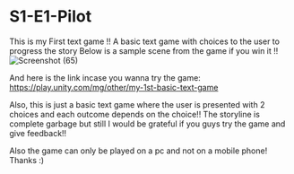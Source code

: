 # S1-E1-Pilot
This is my First text game !! A basic text game with choices to the user to progress the story 
Below is a sample scene from the game if you win it !!
![Screenshot (65)](https://user-images.githubusercontent.com/82871317/118305902-3f380800-b506-11eb-9c7c-c0101e7352ee.png)

And here is the link incase you wanna try the game: https://play.unity.com/mg/other/my-1st-basic-text-game

Also, this is just a basic text game where the user is presented with 2 choices and each outcome depends on the choice!! The storyline is complete garbage but still I would be grateful if you guys try the game and give feedback!!

Also the game can only be played on a pc and not on a mobile phone!
Thanks :)
